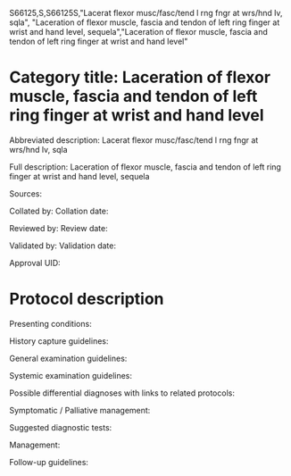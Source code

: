 S66125,S,S66125S,"Lacerat flexor musc/fasc/tend l rng fngr at wrs/hnd lv, sqla", "Laceration of flexor muscle, fascia and tendon of left ring finger at wrist and hand level, sequela","Laceration of flexor muscle, fascia and tendon of left ring finger at wrist and hand level"
# Category title: Laceration of flexor muscle, fascia and tendon of left ring finger at wrist and hand level

Abbreviated description: Lacerat flexor musc/fasc/tend l rng fngr at wrs/hnd lv, sqla

Full description: Laceration of flexor muscle, fascia and tendon of left ring finger at wrist and hand level, sequela

Sources:

Collated by:
Collation date:

Reviewed by:
Review date:

Validated by:
Validation date:

Approval UID:

# Protocol description

Presenting conditions:

History capture guidelines:

General examination guidelines:

Systemic examination guidelines:

Possible differential diagnoses with links to related protocols:

Symptomatic / Palliative management:

Suggested diagnostic tests:

Management:

Follow-up guidelines:
